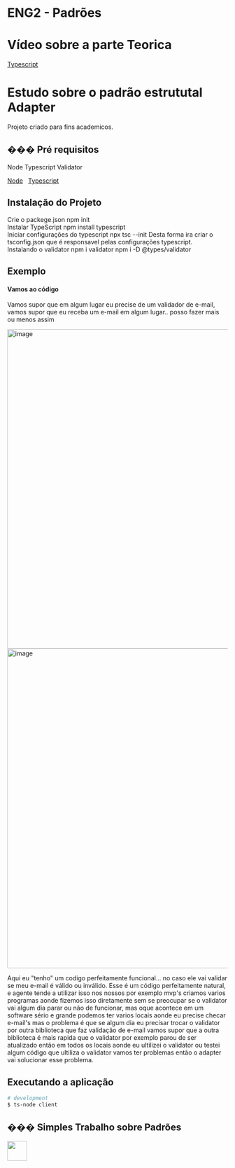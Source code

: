 # ENG2 - Padrões

# Vídeo sobre a parte Teorica

 <a href="https://www.youtube.com/watch?v=5GQm9bB5Qh4">Typescript</a> &nbsp;

# Estudo sobre o padrão estrututal Adapter

 Projeto criado para fins academicos.

 ## ��� Pré requisitos

 Node 
 Typescript
 Validator

 <a href="https://nodejs.dev/">Node</a> &nbsp;
 <a href="https://www.typescriptlang.org/">Typescript</a> &nbsp;

 ## Instalação do Projeto

Crie o packege.json
npm init
<br>
Instalar TypeScript
npm install typescript
<br>
Iniciar configurações do typescript 
npx tsc --init
Desta forma ira criar o tsconfig.json que é responsavel pelas configurações typescript.
<br>
Instalando o validator
npm i validator
npm i -D @types/validator

 ## Exemplo
 #### Vamos ao código
 Vamos supor que em algum lugar eu precise de um validador de e-mail, vamos supor que eu receba um e-mail em algum lugar.. posso fazer mais ou menos assim

 <img width="730" alt="image" src="v1">
 <img width="730" alt="image" src="v2">

Aqui eu "tenho" um codigo perfeitamente funcional... no caso ele vai validar se meu e-mail é válido ou inválido.
Esse é um código perfeitamente natural, e agente tende a utilizar isso nos nossos por exemplo mvp's criamos varios programas aonde fizemos isso diretamente sem se preocupar se o validator vai algum dia parar ou não de funcionar, mas oque acontece em um software sério e grande podemos ter varios locais aonde eu precise checar e-mail's mas o problema é que se algum dia eu precisar trocar o validator por outra biblioteca que faz validação de e-mail vamos supor que a outra biblioteca é mais rapida que o validator por exemplo parou de ser atualizado então em todos os locais aonde eu ultilizei o validator ou testei algum código que ultiliza o validator vamos ter problemas então o adapter vai solucionar esse problema.

 ## Executando a aplicação

 ```bash
 # development
 $ ts-node client
 ```

 ## ��� Simples Trabalho sobre Padrões

 <a href="https://github.com/felipesm27"><img src="https://github.com/felipesm27.png" width="45" height="45"></a> &nbsp;
